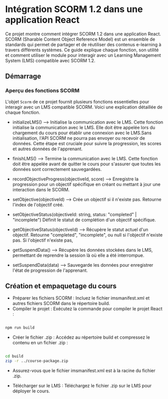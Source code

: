 # Intégration SCORM 1.2 dans une application React

Ce projet montre comment intégrer SCORM 1.2 dans une application React. SCORM (Sharable Content Object Reference Model) est un ensemble de standards qui permet de partager et de réutiliser des contenus e-learning à travers différents systèmes. Ce guide explique chaque fonction, son utilité et comment utiliser le module pour interagir avec un Learning Management System (LMS) compatible avec SCORM 1.2.

## Démarrage

### Aperçu des fonctions SCORM

L'objet `Scorm` de ce projet fournit plusieurs fonctions essentielles pour interagir avec un LMS compatible SCORM. Voici une explication détaillée de chaque fonction.

- initializeLMS() --> Initialise la communication avec le LMS. Cette fonction initialise la communication avec le LMS. Elle doit être appelée lors du chargement du cours pour établir une connexion avec le LMS.Sans initialisation, l'API SCORM ne pourra pas envoyer ou recevoir de données. Cette étape est cruciale pour suivre la progression, les scores et autres données de l'apprenant.

- finishLMS() --> Termine la communication avec le LMS. Cette fonction doit être appelée avant de quitter le cours pour s'assurer que toutes les données sont correctement sauvegardées.

- recordObjectiveProgress(objectiveId, score) --> Enregistre la progression pour un objectif spécifique en créant ou mettant à jour une interaction dans le SCORM.

- setObjective(objectiveId) --> Crée un objectif si il n'existe pas. Retourne l'index de l'objectif créé.

- setObjectiveStatus(objectiveId: string, status: "completed" | "incomplete") Définit le statut de complétion d'un objectif spécifique.

- getObjectiveStatus(objectiveId) --> Récupère le statut actuel d'un objectif. Retourne "completed", "incomplete", ou null si l'objectif n'existe pas. Si l'objectif n'existe pas,

- getSuspendData() --> Récupère les données stockées dans le LMS, permettant de reprendre la session là où elle a été interrompue.

- setSuspendData(data) --> Sauvegarde les données pour enregistrer l'état de progression de l'apprenant.

## Création et empaquetage du cours

- Préparer les fichiers SCORM : Incluez le fichier imsmanifest.xml et autres fichiers SCORM dans le répertoire build.
- Compiler le projet : Exécutez la commande pour compiler le projet React :

```bash

npm run build

```

- Créer le fichier .zip : Accédez au répertoire build et compressez le contenu en un fichier .zip :

```bash

cd build
zip -r ../course-package.zip

```

- Assurez-vous que le fichier imsmanifest.xml est à la racine du fichier .zip.

- Télécharger sur le LMS : Téléchargez le fichier .zip sur le LMS pour déployer le cours.
